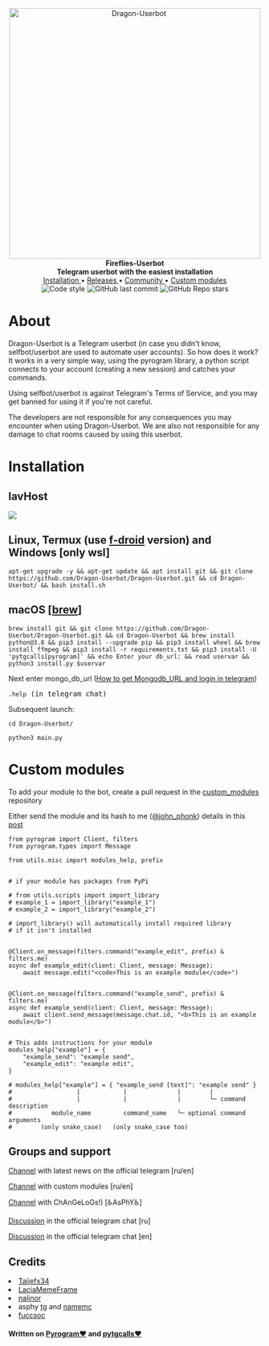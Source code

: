 <p align="center">
        <img src="https://telegra.ph/file/5c1ca603fdc13f957f977.jpg" width="500" alt="Dragon-Userbot">
    </a>
    <br>
    <b>Fireflies-Userbot</b>
    <br>
    <b>Telegram userbot with the easiest installation</b>
    <br>
    <a href='https://github.com/ji1nonly/Fireflies-Userbot#installation'>
        Installation
    </a>
    •
    <a href="https://github.com/ji1nonly/Fireflies-Userbot/releases">
        Releases
    </a>
    •
    <a href="https://github.com/ji1nonly/Fireflies-Userbot#groups-and-support">
        Community
    </a>
    •
    <a href='https://github.com/ji1nonly/Fireflies-Userbot#custom-modules'>
        Custom modules
    </a>
    <br>
    <img src="https://img.shields.io/badge/code%20style-black-000000.svg?style=for-the-badge" alt="Code style">
    <img alt="GitHub last commit" src="https://img.shields.io/github/last-commit/ji1nonly/Fireflies-Userbot?style=for-the-badge">
    <img alt="GitHub Repo stars" src="https://img.shields.io/github/stars/ji1nonly/Fireflies-Userbot?style=for-the-badge">
</p>




<h1>About</h1>
<p>Dragon-Userbot is a Telegram userbot (in case you didn't know, selfbot/userbot are used to automate user accounts).
So how does it work? It works in a very simple way, using the pyrogram library, a python script connects to your account (creating a new session) and catches your commands.

Using selfbot/userbot is against Telegram's Terms of Service, and you may get banned for using it if you're not careful.

The developers are not responsible for any consequences you may encounter when using Dragon-Userbot. We are also not
responsible for any damage to chat rooms caused by using this userbot.</p>



<h1>Installation</h1>
<h2>lavHost</h2>

<a href="https://t.me/lavhostbot?start=RHJhZ29u"><img src="https://f.lavhost.ml/images/install_to_lavhost.png"></a>


<h2>Linux, Termux (use <a href='https://f-droid.org/en/packages/com.termux/'>f-droid</a> version) and Windows [only wsl]</h2>

<pre><code>apt-get upgrade -y && apt-get update && apt install git && git clone https://github.com/Dragon-Userbot/Dragon-Userbot.git && cd Dragon-Userbot/ && bash install.sh
</code></pre>

<h2>macOS [<a href='https://brew.sh'>brew</a>]</h2>
<pre><code>brew install git && git clone https://github.com/Dragon-Userbot/Dragon-Userbot.git && cd Dragon-Userbot && brew install python@3.8 && pip3 install --upgrade pip && pip3 install wheel && brew install ffmpeg && pip3 install -r requirements.txt && pip3 install -U 'pytgcalls[pyrogram]' && echo Enter your db_url: && read uservar && python3 install.py $uservar
</code></pre>

<p>Next enter mongo_db_url (<a href='https://telegra.ph/How-to-get-Mongodb-URL-and-login-in-telegram-08-01'>How to get Mongodb_URL and login in telegram</a>)</p>

<pre><code>.help</code> (in telegram chat)</pre>

Subsequent launch:

<pre><code>cd Dragon-Userbot/</code></pre>

<pre><code>python3 main.py</code></pre>


<h1>Custom modules</h1>


<p>To add your module to the bot, create a pull request in the <a href='https://github.com/Dragon-Userbot/custom_modules/'>custom_modules</a> repository</p>
<p>Either send the module and its hash to me (<a href='https://t.me/john_phonk'>@john_phonk</a>) details in this <a href='https://t.me/Dragon_Userbot/65'>post</a></p>

```python3
from pyrogram import Client, filters
from pyrogram.types import Message

from utils.misc import modules_help, prefix


# if your module has packages from PyPi

# from utils.scripts import import_library
# example_1 = import_library("example_1")
# example_2 = import_library("example_2")

# import_library() will automatically install required library
# if it isn't installed


@Client.on_message(filters.command("example_edit", prefix) & filters.me)
async def example_edit(client: Client, message: Message):
    await message.edit("<code>This is an example module</code>")


@Client.on_message(filters.command("example_send", prefix) & filters.me)
async def example_send(client: Client, message: Message):
    await client.send_message(message.chat.id, "<b>This is an example module</b>")


# This adds instructions for your module
modules_help["example"] = {
    "example_send": "example send",
    "example_edit": "example edit",
}

# modules_help["example"] = { "example_send [text]": "example send" }
#                  |            |              |        |
#                  |            |              |        └─ command description
#           module_name         command_name   └─ optional command arguments
#        (only snake_case)   (only snake_case too)
```

<h2>Groups and support</h2>
<p><a href='https://t.me/Dragon_Userbot'>Channel</a> with latest news on the official telegram [ru/en]</p>

<p><a href='https://t.me/Dragon_Userbot_modules'>Channel</a> with custom modules [ru/en] </p>

<p><a href='https://t.me/dRaGoN_uB_cHaNgElOg'>Channel</a> with ChAnGeLoGs!) [♿AsPhY♿] </p>

<p><a href='https://t.me/Dragon_Userbot_chat'>Discussion</a> in the official telegram chat [ru]</p>

<p><a href='https://t.me/Dragon_Userbot_chat_en'>Discussion</a> in the official telegram chat [en]</p>

<h2>Credits</h2>
<nav>
<li><a href='https://github.com/Taijefx34'>Taijefx34</a></li>
<li><a href='https://github.com/LaciaMemeFrame'>LaciaMemeFrame</a></li>
<li><a href='https://t.me/nalinor'>nalinor</a></li>
<li>asphy <a href='https://t.me/LKRinternationalrunetcomphinc'>tg</a> and <a href='https://ru.namemc.com/profile/asphyxiamywife.1'>namemc</a></li>
<li><a href='http://t.me/fuccsoc'>fuccsoc</a></li>
</nav>
<h4>Written on <a href='https://github.com/pyrogram/pyrogram'>Pyrogram❤️</a> and <a href='https://github.com/MarshalX/tgcalls/tree/main/pytgcalls'>pytgcalls❤️</a></h4>
